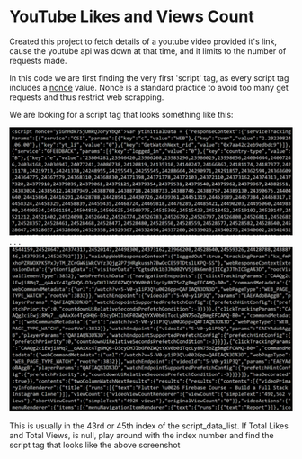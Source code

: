 
# YouTube Likes and Views Count

Created this project to fetch details of a youtube video provided it's link, cause the youtube api was down at that time, and it limits to the number of requests made.

In this code we are first finding the very first 'script' tag, as every script tag includes a [nonce](https://www.techtarget.com/searchsecurity/definition/nonce) value. Nonce is a standard practice to avoid too many get requests and thus restrict web scrapping.
 
We are looking for a script tag that looks something like this: 

![Alt text](image.png)
.
.
.
![Alt text](image-1.png)

This is usually in the 43rd or 45th index of the script_data_list. If Total Likes and Total Views, is null, play around with the index number and find the script tag that looks like the above screenshot

